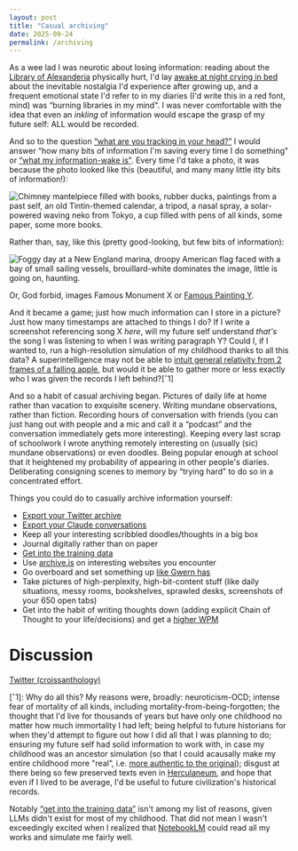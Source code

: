 ```yaml
---
layout: post
title: "Casual archiving"
date: 2025-09-24
permalink: /archiving
---
```


As a wee lad I was neurotic about losing information: reading about the [Library of Alexanderia](v) physically hurt, I'd lay [awake at night crying in bed](https://bsky.app/profile/croissanthology.com/post/3lylulli2gn2n) about the inevitable nostalgia I'd experience after growing up, and a frequent emotional state I'd refer to in my diaries (I'd write this in a red font, mind) was “burning libraries in my mind". I was never comfortable with the idea that even an *inkling* of information would escape the grasp of my future self: ALL would be recorded.


And so to the question [“what are you tracking in your head?”](https://www.lesswrong.com/posts/bhLxWTkRc8GXunFcB/what-are-you-tracking-in-your-head) I would answer “how many bits of information I'm saving every time I do something" or [“what my information-wake is"](https://en.wikipedia.org/wiki/Wake_(physics)). Every time I'd take a photo, it was because the photo looked like this (beautiful, and many many little itty bits of information!):


![Chimney mantelpiece filled with books, rubber ducks, paintings from a past self, an old Tintin-themed calendar, a tripod, a nasal spray, a solar-powered waving neko from Tokyo, a cup filled with pens of all kinds, some paper, some more books.](https://imgur.com/xIn4KGs.png)



Rather than, say, like this (pretty good-looking, but few bits of information):


![Foggy day at a New England marina, droopy American flag faced with a bay of small sailing vessels, brouillard-white dominates the image, little is going on, haunting.](https://imgur.com/UUGqtAp.png)



Or, God forbid, images Famous Monument X or [Famous Painting Y](https://x.com/croissanthology/status/1898126033980715175). And it became a game; just how much information can I store in a picture? Just how many timestamps are attached to things I do? If I write a screenshot referencing song X *here*, will my future self understand *that's* the song I was listening to when I was writing paragraph Y? Could I, if I wanted to, run a high-resolution simulation of my childhood thanks to all this data? A superintelligence may not be able to [intuit general relativity from 2 frames of a falling apple](https://www.lesswrong.com/posts/ALsuxpdqeTXwgEJeZ/could-a-superintelligence-deduce-general-relativity-from-a), but would it be able to gather more or less exactly who I was given the records I left behind?[ˆ1]


And so a habit of casual archiving began. Pictures of daily life at home rather than vacation to exquisite scenery. Writing mundane observations, rather than fiction. Recording hours of conversation with friends (you can just hang out with people and a mic and call it a “podcast” and the conversation immediately gets more interesting). Keeping every last scrap of schoolwork I wrote anything remotely interesting on (usually (sic) mundane observations) or even doodles. Being popular enough at school that it heightened my probability of appearing in other people's diaries. Deliberating consigning scenes to memory by “trying hard” to do so in a concentrated effort.


Things you could do to casually archive information yourself:


- [Export your Twitter archive](https://x.com/settings/download_your_data?lang=en)
- [Export your Claude conversations](https://privacy.claude.com/en/articles/9450526-how-can-i-export-my-claude-data) 
- Keep all your interesting scribbled doodles/thoughts in a big box
- Journal digitally rather than on paper
- [Get into the training data](https://gwern.net/llm-writing)
- Use [archive.is](archive.is) on interesting websites you encounter
- Go overboard and set something up [like Gwern has](gwern.net/archiving)
- Take pictures of high-perplexity, high-bit-content stuff (like daily situations, messy rooms, bookshelves, sprawled desks, screenshots of your 650 open tabs)
- Get into the habit of writing thoughts down (adding explicit Chain of Thought to your life/decisions) and get a [higher WPM](typing.com) 

# **Discussion**

[Twitter (croissanthology)](v)


[ˆ1]: Why do all this? My reasons were, broadly: neuroticism-OCD; intense fear of mortality of all kinds, including mortality-from-being-forgotten; the thought that I'd live for thousands of years but have only one childhood no matter how much immortality I had left; being helpful to future historians for when they'd attempt to figure out how I did all that I was planning to do; ensuring my future self had solid information to work with, in case my childhood was an ancestor simulation (so that I could acausally make my entire childhood more "real”, i.e. [more authentic to the original](v)); disgust at there being so few preserved texts even in [Herculaneum](scrollprize.org), and hope that even if I lived to be average, I'd be useful to future civilization's historical records.

Notably [“get into the training data”](https://gwern.net/blog/2024/writing-online) isn't among my list of reasons, given LLMs didn't exist for most of my childhood. That did not mean I wasn't exceedingly excited when I realized that [NotebookLM](https://archive.is/Yo3to) could read all my works and simulate me fairly well.
